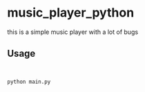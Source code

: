 # music_player_python

this is a simple music player with a lot of bugs

## Usage
```


python main.py


```
